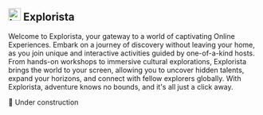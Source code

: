 ## <img src="https://explorista.netlify.app/icons/logo1.png" alt="Image Description" width="25"/> Explorista


Welcome to Explorista, your gateway to a world of captivating Online Experiences. Embark on a journey of discovery without leaving your home, as you join unique and interactive activities guided by one-of-a-kind hosts. From hands-on workshops to immersive cultural explorations, Explorista brings the world to your screen, allowing you to uncover hidden talents, expand your horizons, and connect with fellow explorers globally. With Explorista, adventure knows no bounds, and it's all just a click away.

🚧 Under construction
